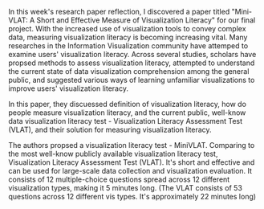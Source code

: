 In this week's research paper reflection, I discovered a paper titled "Mini-VLAT: A Short and Effective Measure of Visualization Literacy" for our final project.
With the increased use of visualization tools to convey complex data, measuring visualization literacy is becoming increasing vital. Many researches in the Information Visualization community have attemped to examine users' visualization literacy. Across several studies, scholars have propsed methods to assess visualization literacy, attempted to understand the current state of data visualization comprehension among the general public, and suggested various ways of learning unfamiliar visualizations to improve users' visualization literacy.

In this paper, they discuessed definition of visualization literacy, how do people measure visualization literacy, and the current public, well-know data visualization literacy test - Visualization Literacy Assessment Test (VLAT), and their solution for measuring visualization literacy.

The authors propsed a visualization literacy test - MiniVLAT. Comparing to the most well-know publicly available visualization literacy test, Visualization Literacy Assessment Test (VLAT). It's short and effective and can be used for large-scale data collection and visualization evaluation. It consists of 12 multiple-choice questions spread across 12 different visualization types, making it 5 minutes long. (The VLAT consists of 53 questions across 12 different vis types. It's approximately 22 minutes long)
